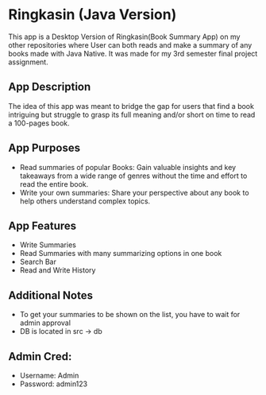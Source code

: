 # Ringkasin (Java Version)
This app is a Desktop Version of Ringkasin(Book Summary App) on my other repositories where User can both reads and make a summary of any books made with Java Native. It was made for my 3rd semester final project assignment.

## App Description
The idea of this app was meant to bridge the gap for users that find a book intriguing but struggle to grasp its full meaning and/or short on time to read a 100-pages book.

## App Purposes
- Read summaries of popular Books: Gain valuable insights and key takeaways from a wide range of genres without the time and effort to read the entire book.
- Write your own summaries: Share your perspective about any book to help others understand complex topics.

## App Features
- Write Summaries
- Read Summaries with many summarizing options in one book
- Search Bar
- Read and Write History

## Additional Notes
- To get your summaries to be shown on the list, you have to wait for admin approval
- DB is located in src -> db

## Admin Cred:
- Username: Admin
- Password: admin123
